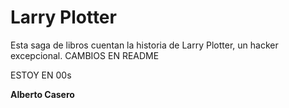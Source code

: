 # Larry Plotter

Esta saga de libros cuentan la historia de Larry Plotter, un hacker excepcional.
CAMBIOS EN README

ESTOY EN 00s

**Alberto Casero**

